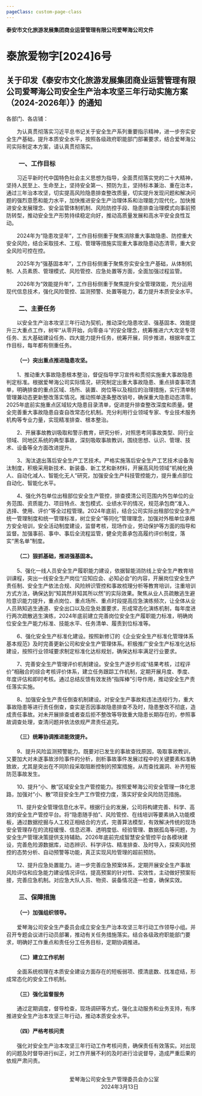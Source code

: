```yaml
---
pageClass: custom-page-class
---
```

**泰安市文化旅游发展集团商业运营管理有限公司爱琴海公司文件** 
# 泰旅爱物字[2024]6号
## 关于印发《泰安市文化旅游发展集团商业运营管理有限公司爱琴海公司安全生产治本攻坚三年行动实施方案（2024-2026年）》的通知
各部门、各店铺：

&emsp;&emsp;为认真贯彻落实习近平总书记关于安全生产系列重要指示精神，进一步夯实安全生产基础，提升本质安全水平，按照各级政府职能部门部署要求，结合爱琴海公司实际制定本方案，请认真贯彻落实。
### &emsp;&emsp;一、工作目标
&emsp;&emsp;习近平新时代中国特色社会主义思想为指导，全面贯彻落实党的二十大精神，坚持人民至上、生命至上，坚持安全第一、预防为主，坚持标本兼治、重在治本，通过三年治本攻坚，切实提高风险隐患排查整改质量，切实提升发现问题和解决问题的强烈意愿和能力水平，加快推进安全生产治理体系和治理能力现代化，加快推进安全发展理念、安全监管体制机制、风险防控手段、隐患排查治理模式向事前预防转型，推动安全生产形势持续稳定向好，推动高质量发展和高水平安全良性互动。

&emsp;&emsp;2024年为“隐患攻坚年”，工作目标侧重于聚焦消除重大事故隐患、防控重大安全风险，结合采取技术、工程、管理等措施实现重大事故隐患动态清零，重大安全风险可控在控。

&emsp;&emsp;2025年为“强基固本年”，工作目标侧重于聚焦夯实安全生产基础，从体制机制、人员素质、管理模式、风险管控、应急处置等方面，全面加强过程监管。

&emsp;&emsp;2026年为“效能提升年”，工作目标侧重于聚焦提升安全管理效能，充分运用现代信息技术，强化风险管控、监测预警、处置等能力，着力提升本质安全水平。
### &emsp;&emsp;二、主要任务
&emsp;&emsp;以安全生产治本攻坚三年行动为契机，推动深化隐患攻坚、强基固本、效能提升三大重点工作，树牢“从零开始，向零奋斗”的安全理念，统筹推进六大攻坚专项任务、五大基础建设任务、四大能力提升任务，统筹开展，同步推进，根据年度工作目标，每年都有侧重任务。

#### &emsp;&emsp;（一）突出重点推进隐患攻坚。 
&emsp;&emsp;1、推动重大事故隐患根本整治，督促指导学习宣传和贯彻实施重大事故隐患判定标准。根据爱琴海公司实际情况，研究制定出重大事故隐患、重点排查事项清单，明确排查的重点区域、场所、装置、岗位等以及相应的治理措施，实行清单制管理兼动态更新整改落实情况。推动照单逐条整改销号，确保重大隐患动态清零。2025年底前实施重点区域较大隐患目录清单，促进提升排查整改深度和质量。健全完善重大事故隐患自查自改常态化机制。充分利用行业领域专家、专业技术服务机构等专业力量，实现精准排查、根本整治。

&emsp;&emsp;2、开展事故教训吸取和警示教育，研究分析，对照思考同事故类型、同行业领域、同地区系统的典型事故，深刻吸取事故教训，围绕思想、认识、管理、技术、设备等全方面改进提升。

&emsp;&emsp;3、淘汰退出落后安全生产工艺技术。严格实施落后安全生产工艺技术设备淘汰制度，积极采用新技术、新装备、新工艺和新材料，开展高风险领域“机械化换人、自动化减人、智能化无人”研究，加强安全生产科技管控能力，提升重点部位自动化、智能化水平。

&emsp;&emsp;4、强化外包单位出租部位安全生产管控，排查摸清公司范围内外包单位的业务范围、资质能力、项目特点、发包模式、业绩水平的情况，规范承包商“准入、选择、使用、评价”等全过程管理。2024年底前，结合公司实际出租部位安全生产统一管理制度和统一管理标准，树立安全“等同化”管理理念，加强对外租单位承租方安全培训，安全活动制度建设，监督考核，现场作业，劳动保护等方面的指导和监督。加强事前、事中、事后全流程监管，健全完善承包高履约评价制度，落实“黑名单”制度。
#### &emsp;&emsp;（二）狠抓基础，推进强基固本。
&emsp;&emsp;5、强化一线人员安全生产履职能力建设，依据智能消防线上安全生产教育培训课程，突出一线安全生产岗位“应知应会、必知必会”的内容，开展岗位安全生产责任制、安全生产依法合规、风险辨识管控和事故梳理分析等教育培训，注重培训方式方法，确保达到“知其然并知其所以然”的实际效果。聚焦从业人员疏散逃生避险意识能力提升，重点岗位、重点场所、重点时段提高应急演练频次，让全体从业人员熟知逃生通道、安全出口以及应急处置要求，形成常态化演练机制，每年度进行两次疏散逃生演练，2024年底前建立完善岗位安全生产履职能力标准，明确岗位安全生产能力标准、技能水平、任务清单、履责到位标准等。

&emsp;&emsp;6、强化安全生产标准化建设。按照新修订的《企业安全生产标准化管理体系基本规范》及时完善更新公司和安全生产管理体系。积极推广安全生产标准化达标建设，按照行业领域要求制定标准化达标规划，确保达标率满足行业要求。

&emsp;&emsp;7、完善安全生产管理评价机制建设。安全生产逐步形成“结果考核，过程评价”相融合的综合考核评价体系，建立任务跟踪工作机制，定期开展月度、季度、年度评估和即时考核。通过总结反馈有效发扬“指挥棒”引导作用，推动安全生产责任落实实施。

&emsp;&emsp;8、加强安全生产责任倒查机制建设。对安全生产事故和违法违规行为，重大事故隐患等进行责任倒查，查实是否因事故隐患排查不及时，隐患整改不彻底，造成责任事故。对未开展排查或者查后拒不整改等导致重大隐患长期存在的，参照事故调查处理，查清问题并依法依规严肃责任追究。
#### &emsp;&emsp;（三）统筹协调推进能效提升。
&emsp;&emsp;9、提升风险监测预警能力。既要对已发生的事故查找原因，吸取事故教训，又要加大对未遂事故涉险事件的分析，剖析事故事件发展过程中的关键要素和准确致故，尤其是突出在不同阶段采取阻断控制的预案措施，从而查找漏洞、补齐短板防范事故发生。

&emsp;&emsp;10、提升“小、散”区域安全生产管控能力。按照爱琴海公司安全管理一体化思路，加强对“小、散”项目安全生产工作管控力度，落实好安全风险防范措施。

&emsp;&emsp;11、提升安全管理信息化水平。根据行业的发展，公司将构建完善、科学、高效的安全生产管控平台。将“隐患随手拍”、风险管控、在线培训等要素纳入功能模板，通过数据挖掘与人工校正相结合的方式，完善算法模型，有效解决传统的现场安全管理存在的流程缓慢、信息迟滞、透明度低、经验管理、数据孤岛等问题，为安全生产管理决策提供支持辅助。2026年底前完成智慧安全管控平台各模块建设，完善危险源数据库，动态辨识、科学评估、精准排查、及时导入，探索风险预控的态势分析、自动预警等功能，真正实现风险管理的超前预防。

&emsp;&emsp;12、提升应急处置能力。进一步完善应急预案体系，定期开展安全生产事故风险评估和应急能力建设情况评估，提高预案的针对性、实效性，主动做好预案衔接，完善应急机制。对应急大队人员、物资、装备情况逐一检查，确保实效。

### &emsp;&emsp;三、保障措施
#### &emsp;&emsp;（一）加强组织领导。
&emsp;&emsp;爱琴海公司安全生产委员会成立安全生产治本攻坚三年行动工作领导小组。并召开专题会议进行动员部署，推动有关任务措施落实。结合各级政府职能部门要求，明确好工作重点和责任分工任务目标，定期协调推进。
#### &emsp;&emsp;（二）建立工作机制
&emsp;&emsp;全面系统梳理在本质安全建设方面存在的短板弱项、摸清底数、找准症结，形成常态化的安全工作机制。
#### &emsp;&emsp;（三）强化监督服务
&emsp;&emsp;通过定期调度，督导检查，现场调研等方式，强化主动服务和业务支持，有序推进安全生产治本攻坚三年行动，推动本质安全水平。
#### &emsp;&emsp;（四）严格考核问责
&emsp;&emsp;强化对安全生产治本攻坚三年行动工作考核问责，确保责任有效落实。对出现的问题及时督导进行纠正，对工作开展不利的及时进行洽说督导，造成严重后果的依规严肃问责。
##
&emsp;&emsp;&emsp;&emsp;&emsp;&emsp;&emsp;&emsp;&emsp;&emsp;&emsp;&emsp;爱琴海公司安全生产管理委员会办公室  
&emsp;&emsp;&emsp;&emsp;&emsp;&emsp;&emsp;&emsp;&emsp;&emsp;&emsp;&emsp;&emsp;&emsp;&emsp;&emsp;&emsp;&emsp;2024年3月13日
